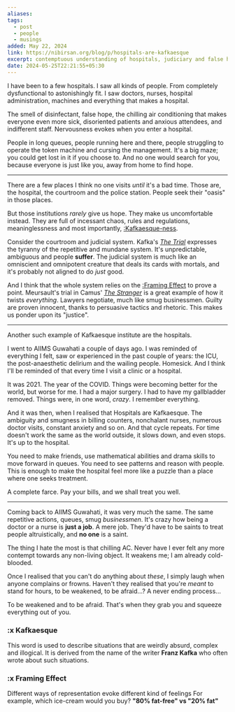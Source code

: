 ```yaml
---
aliases: 
tags:
  - post
  - people
  - musings
added: May 22, 2024
link: https://nibirsan.org/blog/p/hospitals-are-kafkaesque
excerpt: contemptuous understanding of hospitals, judiciary and false hope.
date: 2024-05-25T22:21:55+05:30
---
```

I have been to a few hospitals. I saw all kinds of people. From completely dysfunctional to astonishingly fit. I saw doctors, nurses, hospital administration, machines and everything that makes a hospital.

The smell of disinfectant, false hope, the chilling air conditioning that makes everyone even more sick, disoriented patients and anxious attendees, and indifferent staff. Nervousness evokes when you enter a hospital. 

People in long queues, people running here and there, people struggling to operate the token machine and cursing the management. It's a big maze; you could get lost in it if you choose to. And no one would search for you, because everyone is just like you, away from home to find hope. 

---
There are a few places I think no one visits *until* it's a bad time. Those are, the hospital, the courtroom and the police station. People seek their "oasis" in those places.

But those institutions *rarely* give us hope. They make us uncomfortable instead. They are full of incessant chaos, rules and regulations, meaninglessness and most importantly, [:Kafkaesque-ness](#:xKafkaesque).

Consider the courtroom and judicial system. 
Kafka's [*The Trial*](https://amzn.to/3UYMLB6) expresses the tyranny of the repetitive and mundane system. It's unpredictable, ambiguous and people **suffer**. The judicial system is much like an omniscient and omnipotent creature that deals its cards with mortals, and it's probably not aligned to do *just* good.

And I think that the whole system relies on the [:Framing Effect](#:xFramingEffect) to prove a point. Meursault's trial in Camus' [*The Stranger*](https://amzn.to/3KfQTHV)  is a great example of how it twists *everything*. Lawyers negotiate, much like smug businessmen. Guilty are proven innocent, thanks to persuasive tactics and rhetoric. This makes us ponder upon its "justice". 

---
Another such example of Kafkaesque institute are the hospitals.

I went to AIIMS Guwahati a couple of days ago. I was reminded of everything I felt, saw or experienced in the past couple of years: the ICU, the post-anaesthetic delirium and the wailing people. Homesick. And I think I'll be reminded of that every time I visit a clinic or a hospital.

It was 2021. The year of the COVID. Things were becoming better for the world, but worse for me. I had a major surgery. I had to have my gallbladder removed. Things were, in one word, *crazy*. 
I remember everything.

And it was then, when I realised that Hospitals are Kafkaesque.
The ambiguity and smugness in billing counters, nonchalant nurses, numerous doctor visits, constant anxiety and so on. And that cycle repeats. For time doesn't work the same as the world outside, it slows down, and even stops. It's up to the hospital. 

You need to make friends, use mathematical abilities and drama skills to move forward in queues. You need to see patterns and reason with people. This is enough to make the hospital feel more like a puzzle than a place where one seeks treatment. 

A complete farce. Pay your bills, and we shall treat you well.

---
Coming back to AIIMS Guwahati, it was very much the same. The same repetitive actions, queues, smug *businessmen*. It's crazy how being a doctor or a nurse is **just a job**. A mere job. They'd have to be saints to treat people altruistically, and **no one** is a saint.

The thing I hate the most is that chilling AC. Never have I ever felt any more contempt towards any non-living object. It weakens me; I am already cold-blooded.

Once I realised that you can't do anything about *these*, I simply laugh when anyone complains or frowns. Haven't they realised that you're *meant* to stand for hours, to be weakened, to be afraid...? A never ending process...

To be weakened and to be afraid. That's when they grab you and squeeze everything out of you. 
### :x Kafkaesque
This word is used to describe situations that are weirdly absurd, complex and illogical. It is derived from the name of the writer **Franz Kafka** who often wrote about such situations.
### :x Framing Effect
Different ways of representation evoke different kind of feelings
For example, which ice-cream would you buy? **"80% fat-free" vs "20% fat"**

